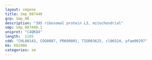 ```yaml
---
layout: smgene
title: Smp_087440
grp: Smp_08
description: "39S ribosomal protein L3, mitochondrial"
smp: Smp_087440.1
uniprot: "C4QKQ4"
length:  1185
cdd: "CHL00143, COG0087, PRK00001, TIGR03625, cl00324, pfam00297"
kk: K02906
categories: sm
---
```

